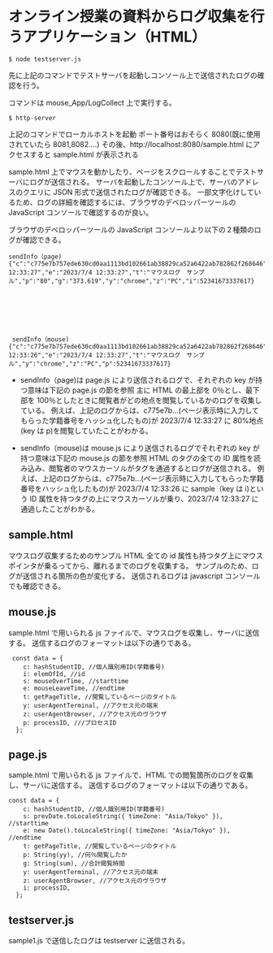 # オンライン授業の資料からログ収集を行うアプリケーション（HTML）

```
$ node testserver.js
```

先に上記のコマンドでテストサーバを起動しコンソール上で送信されたログの確認を行う。

コマンドは mouse_App/LogCollect 上で実行する。

```
$ http-server
```

上記のコマンドでローカルホストを起動
ポート番号はおそらく 8080(既に使用されていたら 8081,8082....)
その後、http://localhost:8080/sample.html
にアクセスすると sample.html が表示される

sample.html 上でマウスを動かしたり、ページをスクロールすることでテストサーバにログが送信される。
サーバを起動したコンソール上で、サーバのアドレスのクエリに JSON 形式で送信されたログが確認できる。
一部文字化けしているため、ログの詳細を確認するには、ブラウザのデベロッパーツールの JavaScript コンソールで確認するのが良い。

ブラウザのデベロッパーツールの JavaScript コンソールより以下の２種類のログが確認できる。

```
sendInfo（page){"c":"c775e7b757ede630cd0aa1113bd102661ab38829ca52a6422ab782862f268646","s":"2023/7/4 12:33:27","e":"2023/7/4 12:33:27","t":"マウスログ　サンプル","p":"80","g":"373.619","y":"chrome","z":"PC","i":52341673337617}







 sendInfo（mouse){"c":"c775e7b757ede630cd0aa1113bd102661ab38829ca52a6422ab782862f268646","i":"sample","s":"2023/7/4 12:33:26","e":"2023/7/4 12:33:27","t":"マウスログ　サンプル","y":"chrome","z":"PC","p":52341673337617}
```

- sendInfo（page)は page.js により送信されるログで、それぞれの key が持つ意味は下記の page.js の節を参照
  主に HTML の最上部を 0％とし、最下部を 100％としたときに閲覧者がどの地点を閲覧しているかのログを収集している。
  例えば、上記のログからは、c775e7b...(ページ表示時に入力してもらった学籍番号をハッシュ化したもの)が 2023/7/4 12:33:27 に 80%地点(key は p)を閲覧していたことがわかる。

- sendInfo（mouse)は mouse.js により送信されるログでそれぞれの key が持つ意味は下記の mouse.js の節を参照
  HTML のタグの全ての ID 属性を読み込み、閲覧者のマウスカーソルがタグを通過するとログが送信される。
  例えば、上記のログからは、c775e7b...(ページ表示時に入力してもらった学籍番号をハッシュ化したもの)が 2023/7/4 12:33:26 に sample（key は i)という ID 属性を持つタグの上にマウスカーソルが乗り、2023/7/4 12:33:27 に通過したことがわかる。

## sample.html

マウスログ収集するためのサンプル HTML
全ての id 属性も持つタグ上にマウスポインタが乗るってから、離れるまでのログを収集する。
サンプルのため、ログが送信される箇所の色が変化する。
送信されるログは javascript コンソールでも確認できる。

## mouse.js

sample.html で用いられる js ファイルで、マウスログを収集し、サーバに送信する。 送信するログのフォーマットは以下の通りである。

```
 const data = {
    c: hashStudentID, //個人識別用ID(学籍番号)
    i: elemOfId, //id
    s: mouseOverTime, //starttime
    e: mouseLeaveTime, //endtime
    t: getPageTitle, //閲覧しているページのタイトル
    y: userAgentTerminal, //アクセス元の端末
    z: userAgentBrowser, //アクセス元のヴラウザ
    p: processID, ///プロセスID
  };
```

## page.js

sample.html で用いられる js ファイルで、HTML での閲覧箇所のログを収集し、サーバに送信する。 送信するログのフォーマットは以下の通りである。

```
const data = {
    c: hashStudentID, //個人識別用ID(学籍番号)
    s: prevDate.toLocaleString({ timeZone: "Asia/Tokyo" }), //starttime
    e: new Date().toLocaleString({ timeZone: "Asia/Tokyo" }), //endtime
    t: getPageTitle, //閲覧しているページのタイトル
    p: String(yy), //何％閲覧したか
    g: String(sum), //合計閲覧時間
    y: userAgentTerminal, //アクセス元の端末
    z: userAgentBrowser, //アクセス元のヴラウザ
    i: processID,
  };
```

## testserver.js

sample1.js で送信したログは testserver に送信される。
